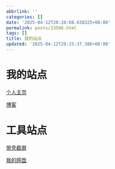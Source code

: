 ```yaml
---
abbrlink: ''
categories: []
date: '2025-04-12T20:20:08.038325+08:00'
permalink: posts/23566.html
tags: []
title: 我的站点
updated: '2025-04-12T20:25:37.386+08:00'
---
```

# 我的站点

[个人主页](https://www.ayellowdogsays.top)

[博客](https://ayellowdogsays.top)

# 工具站点

[带壳截屏](https://picture.ayellowdogsays.top)

[我的网盘](https://accepted-wrennie-yellog-a18755df.koyeb.app/)
